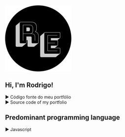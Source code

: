 ![Logo](https://github.com/RodrigoEnable/my-portfolio/blob/main/portfolio-logo.svg)

## Hi, I'm Rodrigo!

► Código fonte do meu portfólio  
► Source code of my portfolio

## Predominant programming language

► Javascript
